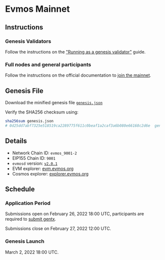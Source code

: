 # Evmos Mainnet

## Instructions

### Genesis Validators

Follow the instructions on the ["Running as a genesis validator"](https://github.com/tharsis/mainnet/blob/main/run.md) guide.

### Full nodes and general participants

Follow the instructions on the official documentation to [join the mainnet](https://evmos.dev/mainnet/join.html).

## Genesis File

Download the minified genesis file [`genesis.json`](https://archive.evmos.org/genesis/genesis.json)

Verify the SHA256 checksum using:

```bash
sha256sum genesis.json
# 0d25dd7abf7325e518519ca2289775f611c0beaf1a2caf3a6b080e66168c2d6e  genesis.json
```

## Details

- Network Chain ID: `evmos_9001-2`
- EIP155 Chain ID: `9001`
- `evmosd` version: [`v2.0.1`](https://github.com/tharsis/evmos/releases)
- EVM explorer: [evm.evmos.org](https://evm.evmos.org)
- Cosmos explorer: [explorer.evmos.org](https://explorer.evmos.org)

## Schedule

### Application Period

Submissions open on February 26, 2022 18:00 UTC, participants are required to [submit gentx](./gentx.md).

Submissions close on February 27, 2022 12:00 UTC.

### Genesis Launch

March 2, 2022 18:00 UTC.

